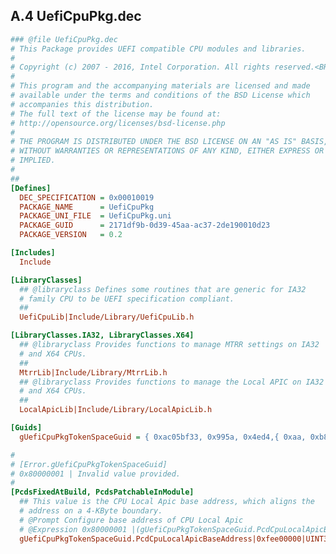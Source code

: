 <!--- @file
  A.4 UefiCpuPkg.dec

  Copyright (c) 2007-2017, Intel Corporation. All rights reserved.<BR>

  Redistribution and use in source (original document form) and 'compiled'
  forms (converted to PDF, epub, HTML and other formats) with or without
  modification, are permitted provided that the following conditions are met:

  1) Redistributions of source code (original document form) must retain the
     above copyright notice, this list of conditions and the following
     disclaimer as the first lines of this file unmodified.

  2) Redistributions in compiled form (transformed to other DTDs, converted to
     PDF, epub, HTML and other formats) must reproduce the above copyright
     notice, this list of conditions and the following disclaimer in the
     documentation and/or other materials provided with the distribution.

  THIS DOCUMENTATION IS PROVIDED BY TIANOCORE PROJECT "AS IS" AND ANY EXPRESS OR
  IMPLIED WARRANTIES, INCLUDING, BUT NOT LIMITED TO, THE IMPLIED WARRANTIES OF
  MERCHANTABILITY AND FITNESS FOR A PARTICULAR PURPOSE ARE DISCLAIMED. IN NO
  EVENT SHALL TIANOCORE PROJECT  BE LIABLE FOR ANY DIRECT, INDIRECT, INCIDENTAL,
  SPECIAL, EXEMPLARY, OR CONSEQUENTIAL DAMAGES (INCLUDING, BUT NOT LIMITED TO,
  PROCUREMENT OF SUBSTITUTE GOODS OR SERVICES; LOSS OF USE, DATA, OR PROFITS;
  OR BUSINESS INTERRUPTION) HOWEVER CAUSED AND ON ANY THEORY OF LIABILITY,
  WHETHER IN CONTRACT, STRICT LIABILITY, OR TORT (INCLUDING NEGLIGENCE OR
  OTHERWISE) ARISING IN ANY WAY OUT OF THE USE OF THIS DOCUMENTATION, EVEN IF
  ADVISED OF THE POSSIBILITY OF SUCH DAMAGE.

-->

## A.4 UefiCpuPkg.dec

```ini
### @file UefiCpuPkg.dec
# This Package provides UEFI compatible CPU modules and libraries.
#
# Copyright (c) 2007 - 2016, Intel Corporation. All rights reserved.<BR>
#
# This program and the accompanying materials are licensed and made
# available under the terms and conditions of the BSD License which
# accompanies this distribution.
# The full text of the license may be found at:
# http://opensource.org/licenses/bsd-license.php
#
# THE PROGRAM IS DISTRIBUTED UNDER THE BSD LICENSE ON AN "AS IS" BASIS,
# WITHOUT WARRANTIES OR REPRESENTATIONS OF ANY KIND, EITHER EXPRESS OR
# IMPLIED.
#
##
[Defines]
  DEC_SPECIFICATION = 0x00010019
  PACKAGE_NAME      = UefiCpuPkg
  PACKAGE_UNI_FILE  = UefiCpuPkg.uni
  PACKAGE_GUID      = 2171df9b-0d39-45aa-ac37-2de190010d23
  PACKAGE_VERSION   = 0.2

[Includes]
  Include

[LibraryClasses]
  ## @libraryclass Defines some routines that are generic for IA32
  # family CPU to be UEFI specification compliant.
  ##
  UefiCpuLib|Include/Library/UefiCpuLib.h

[LibraryClasses.IA32, LibraryClasses.X64]
  ## @libraryclass Provides functions to manage MTRR settings on IA32
  # and X64 CPUs.
  ##
  MtrrLib|Include/Library/MtrrLib.h
  ## @libraryclass Provides functions to manage the Local APIC on IA32
  # and X64 CPUs.
  ##
  LocalApicLib|Include/Library/LocalApicLib.h

[Guids]
  gUefiCpuPkgTokenSpaceGuid = { 0xac05bf33, 0x995a, 0x4ed4,{ 0xaa, 0xb8, 0xef, 0x7a, 0xe8, 0xf, 0x5c, 0xb0 }}

#
# [Error.gUefiCpuPkgTokenSpaceGuid]
# 0x80000001 | Invalid value provided.
#
[PcdsFixedAtBuild, PcdsPatchableInModule]
  ## This value is the CPU Local Apic base address, which aligns the
  # address on a 4-KByte boundary.
  # @Prompt Configure base address of CPU Local Apic
  # @Expression 0x80000001 |(gUefiCpuPkgTokenSpaceGuid.PcdCpuLocalApicBaseAddress & 0xfff) == 0
  gUefiCpuPkgTokenSpaceGuid.PcdCpuLocalApicBaseAddress|0xfee00000|UINT32|0x00000001
```

